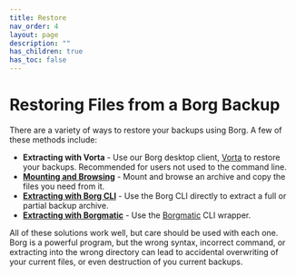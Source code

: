 ```yaml
---
title: Restore
nav_order: 4
layout: page
description: ""
has_children: true
has_toc: false
---
```


# Restoring Files from a Borg Backup

There are a variety of ways to restore your backups using Borg.  A few of these methods include:

* **Extracting with Vorta** - Use our Borg desktop client, [Vorta](https://vorta.borgbase.com/) to restore your backups. Recommended for users not used to the command line.
* [**Mounting and Browsing**](mount) - Mount and browse an archive and copy the files you need from it.
* [**Extracting with Borg CLI**](borg) - Use the Borg CLI directly to extract a full or partial backup archive.
* [**Extracting with Borgmatic**](borgmatic) - Use the [Borgmatic](https://torsion.org/borgmatic/) CLI wrapper.

All of these solutions work well, but care should be used with each one.  Borg is a powerful program, but the wrong syntax, incorrect command, or extracting into the wrong directory can lead to accidental overwriting of your current files, or even destruction of you current backups.
